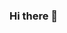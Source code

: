 ### Hi there 👋

<!--
**sreedeepakchintalapudi101/sreedeepakchintalapudi101** is a ✨ _special_ ✨ repository because its `README.md` (this file) appears on your GitHub profile.

Here are some ideas to get you started:

- 🔭 I’m currently studing on Electronics and Communuication Technology
- 🌱 I’m currently learning source code management
- 👯 I’m looking to collaborate Artificial Intelligence
- 🤔 I’m looking for help with ...
- 💬 Ask me about my hobbies
- 📫 How to reach me: chsdgoi101@gmail.com
- 😄 Pronouns: He,She,it
- ⚡ Fun fact: It's impposible for the most of the people to lick there own elbow.😁😁😁😁

